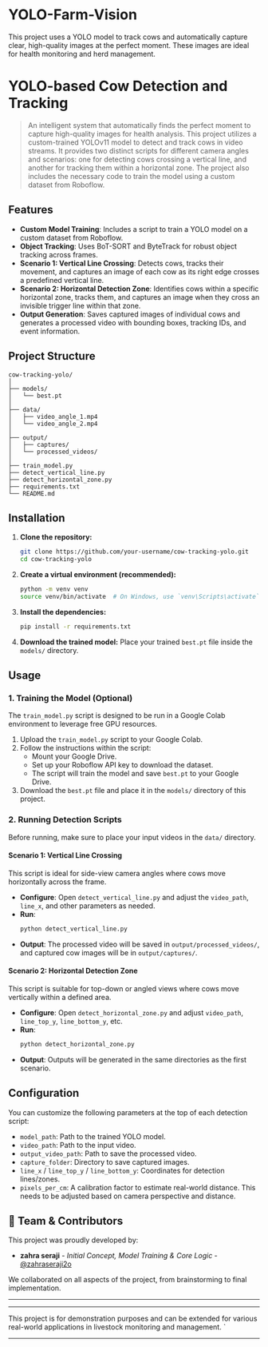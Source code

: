 # YOLO-Farm-Vision
This project uses a YOLO model to track cows and automatically capture clear, high-quality images at the perfect moment. These images are ideal for health monitoring and herd management.
# YOLO-based Cow Detection and Tracking
> An intelligent system that automatically finds the perfect moment to capture high-quality images for health analysis.
This project utilizes a custom-trained YOLOv11 model to detect and track cows in video streams. It provides two distinct scripts for different camera angles and scenarios: one for detecting cows crossing a vertical line, and another for tracking them within a horizontal zone. The project also includes the necessary code to train the model using a custom dataset from Roboflow.

## Features

- **Custom Model Training**: Includes a script to train a YOLO model on a custom dataset from Roboflow.
- **Object Tracking**: Uses BoT-SORT and ByteTrack for robust object tracking across frames.
- **Scenario 1: Vertical Line Crossing**: Detects cows, tracks their movement, and captures an image of each cow as its right edge crosses a predefined vertical line.
- **Scenario 2: Horizontal Detection Zone**: Identifies cows within a specific horizontal zone, tracks them, and captures an image when they cross an invisible trigger line within that zone.
- **Output Generation**: Saves captured images of individual cows and generates a processed video with bounding boxes, tracking IDs, and event information.

## Project Structure

  ```
  cow-tracking-yolo/
  │
  ├── models/
  │   └── best.pt
  │
  ├── data/
  │   ├── video_angle_1.mp4
  │   └── video_angle_2.mp4
  │
  ├── output/
  │   ├── captures/
  │   └── processed_videos/
  │
  ├── train_model.py
  ├── detect_vertical_line.py
  ├── detect_horizontal_zone.py
  ├── requirements.txt
  └── README.md
  ```

## Installation

1.  **Clone the repository:**
    ```bash
    git clone https://github.com/your-username/cow-tracking-yolo.git
    cd cow-tracking-yolo
    ```

2.  **Create a virtual environment (recommended):**
    ```bash
    python -m venv venv
    source venv/bin/activate  # On Windows, use `venv\Scripts\activate`
    ```

3.  **Install the dependencies:**
    ```bash
    pip install -r requirements.txt
    ```

4.  **Download the trained model:**
    Place your trained `best.pt` file inside the `models/` directory.

## Usage

### 1. Training the Model (Optional)

The `train_model.py` script is designed to be run in a Google Colab environment to leverage free GPU resources.

1.  Upload the `train_model.py` script to your Google Colab.
2.  Follow the instructions within the script:
    - Mount your Google Drive.
    - Set up your Roboflow API key to download the dataset.
    - The script will train the model and save `best.pt` to your Google Drive.
3.  Download the `best.pt` file and place it in the `models/` directory of this project.

### 2. Running Detection Scripts

Before running, make sure to place your input videos in the `data/` directory.

#### Scenario 1: Vertical Line Crossing

This script is ideal for side-view camera angles where cows move horizontally across the frame.

-   **Configure**: Open `detect_vertical_line.py` and adjust the `video_path`, `line_x`, and other parameters as needed.
-   **Run**:
    ```bash
    python detect_vertical_line.py
    ```
-   **Output**: The processed video will be saved in `output/processed_videos/`, and captured cow images will be in `output/captures/`.

#### Scenario 2: Horizontal Detection Zone

This script is suitable for top-down or angled views where cows move vertically within a defined area.

-   **Configure**: Open `detect_horizontal_zone.py` and adjust `video_path`, `line_top_y`, `line_bottom_y`, etc.
-   **Run**:
    ```bash
    python detect_horizontal_zone.py
    ```
-   **Output**: Outputs will be generated in the same directories as the first scenario.

## Configuration

You can customize the following parameters at the top of each detection script:

-   `model_path`: Path to the trained YOLO model.
-   `video_path`: Path to the input video.
-   `output_video_path`: Path to save the processed video.
-   `capture_folder`: Directory to save captured images.
-   `line_x` / `line_top_y` / `line_bottom_y`: Coordinates for detection lines/zones.
-   `pixels_per_cm`: A calibration factor to estimate real-world distance. This needs to be adjusted based on camera perspective and distance.

## 👥 Team & Contributors

This project was proudly developed by:

- **zahra seraji** - *Initial Concept, Model Training & Core Logic* - [@zahraseraji2o](https://github.com/zahraseraji2o)

We collaborated on all aspects of the project, from brainstorming to final implementation.

---

---

This project is for demonstration purposes and can be extended for various real-world applications in livestock monitoring and management.
`

---
